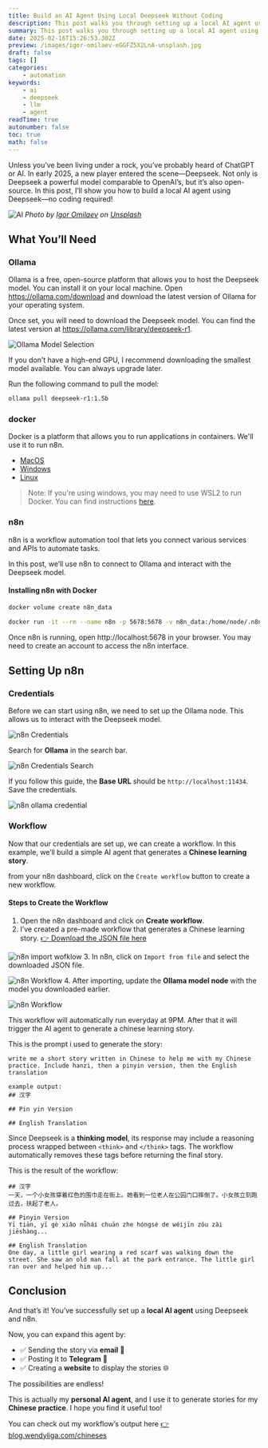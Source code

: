 ```yaml
---
title: Build an AI Agent Using Local Deepseek Without Coding
description: This post walks you through setting up a local AI agent using Ollama to host the LLM and n8n to automate workflows.
summary: This post walks you through setting up a local AI agent using Ollama to host the LLM and n8n to automate workflows.
date: 2025-02-16T15:26:53.302Z
preview: /images/igor-omilaev-eGGFZ5X2LnA-unsplash.jpg
draft: false
tags: []
categories:
    - automation
keywords:
    - ai
    - deepseek
    - llm
    - agent
readTime: true
autonumber: false
toc: true
math: false
---
```


Unless you’ve been living under a rock, you’ve probably heard of ChatGPT or AI. In early 2025, a new player entered the scene—Deepseek. Not only is Deepseek a powerful model comparable to OpenAI’s, but it’s also open-source. In this post, I’ll show you how to build a local AI agent using Deepseek—no coding required!

![AI](/images/igor-omilaev-eGGFZ5X2LnA-unsplash.jpg)
*Photo by <a href="https://unsplash.com/@omilaev?utm_content=creditCopyText&utm_medium=referral&utm_source=unsplash">Igor Omilaev</a> on <a href="https://unsplash.com/photos/a-computer-chip-with-the-letter-a-on-top-of-it-eGGFZ5X2LnA?utm_content=creditCopyText&utm_medium=referral&utm_source=unsplash">Unsplash</a>*

## What You’ll Need
### Ollama
Ollama is a free, open-source platform that allows you to host the Deepseek model. You can install it on your local machine.
Open https://ollama.com/download and download the latest version of Ollama for your operating system.

Once set, you will need to download the Deepseek model. You can find the latest version at https://ollama.com/library/deepseek-r1.

![Ollama Model Selection](/images/ollama_model_selection.png)

If you don’t have a high-end GPU, I recommend downloading the smallest model available. You can always upgrade later.

Run the following command to pull the model:
```bash
ollama pull deepseek-r1:1.5b
```

### docker
Docker is a platform that allows you to run applications in containers. We'll use it to run n8n.
- [MacOS](https://docs.docker.com/desktop/setup/install/mac-install/)
- [Windows](https://docs.docker.com/desktop/setup/install/windows-install/)
- [Linux](https://docs.docker.com/engine/install/)

> Note: If you're using windows, you may need to use WSL2 to run Docker. You can find instructions [here](https://docs.docker.com/desktop/windows/wsl/).

### n8n
n8n is a workflow automation tool that lets you connect various services and APIs to automate tasks.

In this post, we’ll use n8n to connect to Ollama and interact with the Deepseek model.

#### Installing n8n with Docker
```bash
docker volume create n8n_data

docker run -it --rm --name n8n -p 5678:5678 -v n8n_data:/home/node/.n8n docker.n8n.io/n8nio/n8n
```

Once n8n is running, open http://localhost:5678 in your browser. You may need to create an account to access the n8n interface.

## Setting Up n8n
### Credentials
Before we can start using n8n, we need to set up the Ollama node. This allows us to interact with the Deepseek model.

![n8n Credentials](/images/credential.png)

Search for **Ollama** in the search bar.

![n8n Credentials Search](/images/search_credential.png)

If you follow this guide, the **Base URL** should be `http://localhost:11434`. Save the credentials.

![n8n ollama credential](/images/ollama_credential.png)

### Workflow
Now that our credentials are set up, we can create a workflow. In this example, we’ll build a simple AI agent that generates a **Chinese learning story**.

from your n8n dashboard, click on the `Create workflow` button to create a new workflow.

#### Steps to Create the Workflow

1. Open the n8n dashboard and click on **Create workflow**.
2. I’ve created a pre-made workflow that generates a Chinese learning story.
[👉 Download the JSON file here](json/Chinese_Story_Learning_AI_Agent.json)

![n8n import wofklow](/images/import_workflow.png)
3. In n8n, click on `Import from file` and select the downloaded JSON file.

![n8n Workflow](/images/update_ollama_model.png)
4. After importing, update the **Ollama model node** with the model you downloaded earlier.


![n8n Workflow](/images/example_workflow.png)

This workflow will automatically run everyday at 9PM. After that it will trigger the AI agent to generate a chinese learning story.

This is the prompt i used to generate the story:
```
write me a short story written in Chinese to help me with my Chinese practice. Include hanzi, then a pinyin version, then the English translation

example output: 
## 汉字

## Pin yin Version

## English Translation
```

Since Deepseek is a **thinking model**, its response may include a reasoning process wrapped between `<think>` and `</think>` tags. The workflow automatically removes these tags before returning the final story.

This is the result of the workflow:

```
## 汉字  
一天，一个小女孩穿着红色的围巾走在街上。她看到一位老人在公园门口摔倒了。小女孩立刻跑过去，扶起了老人。  

## Pinyin Version  
Yī tiān, yī gè xiǎo nǚhái chuān zhe hóngsè de wéijīn zǒu zài jiēshàng...  

## English Translation  
One day, a little girl wearing a red scarf was walking down the street. She saw an old man fall at the park entrance. The little girl ran over and helped him up...  
```

## Conclusion

And that’s it! You’ve successfully set up a **local AI agent** using Deepseek and n8n.

Now, you can expand this agent by:
- ✅ Sending the story via **email** 📧
- ✅ Posting it to **Telegram** 💬
- ✅ Creating a **website** to display the stories 🌐

The possibilities are endless!

This is actually my **personal AI agent**, and I use it to generate stories for my **Chinese practice**. I hope you find it useful too!

You can check out my workflow’s output here [👉 blog.wendyliga.com/chineses](https://blog.wendyliga.com/chinese/)